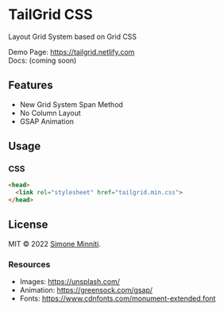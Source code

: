 # TailGrid CSS
Layout Grid System based on Grid CSS

Demo Page: https://tailgrid.netlify.com \
Docs: (coming soon)

## Features
- New Grid System Span Method
- No Column Layout
- GSAP Animation

## Usage

### CSS
```html
<head>
  <link rel="stylesheet" href="tailgrid.min.css">
</head>
```

## License
MIT © 2022 [Simone Minniti](https://www.simoneminniti.it/).

### Resources
- Images: https://unsplash.com/
- Animation: https://greensock.com/gsap/
- Fonts: https://www.cdnfonts.com/monument-extended.font
